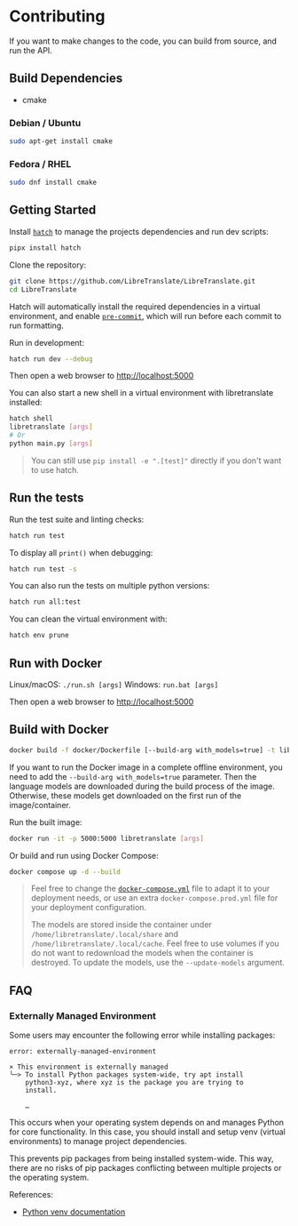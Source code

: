 # Contributing

If you want to make changes to the code, you can build from source, and run the API.

## Build Dependencies

* cmake

### Debian / Ubuntu

```sh
sudo apt-get install cmake
```

### Fedora / RHEL

```sh
sudo dnf install cmake
```

## Getting Started

Install [`hatch`](https://hatch.pypa.io) to manage the projects dependencies and run dev scripts:

```bash
pipx install hatch
```

Clone the repository:

```bash
git clone https://github.com/LibreTranslate/LibreTranslate.git
cd LibreTranslate
```

Hatch will automatically install the required dependencies in a virtual environment, and enable [`pre-commit`](https://pre-commit.com/), which will run before each commit to run formatting.

Run in development:

```bash
hatch run dev --debug
```

Then open a web browser to <http://localhost:5000>

You can also start a new shell in a virtual environment with libretranslate installed:

```bash
hatch shell
libretranslate [args]
# Or
python main.py [args]
```

> You can still use `pip install -e ".[test]"` directly if you don't want to use hatch.

## Run the tests

Run the test suite and linting checks:

```bash
hatch run test
```

To display all `print()` when debugging:

```bash
hatch run test -s
```

You can also run the tests on multiple python versions:

```bash
hatch run all:test
```

You can clean the virtual environment with:

```bash
hatch env prune
```

## Run with Docker

Linux/macOS: `./run.sh [args]`
Windows: `run.bat [args]`

Then open a web browser to <http://localhost:5000>

## Build with Docker

```bash
docker build -f docker/Dockerfile [--build-arg with_models=true] -t libretranslate .
```

If you want to run the Docker image in a complete offline environment, you need to add the `--build-arg with_models=true` parameter. Then the language models are downloaded during the build process of the image. Otherwise, these models get downloaded on the first run of the image/container.

Run the built image:

```bash
docker run -it -p 5000:5000 libretranslate [args]
```

Or build and run using Docker Compose:

```bash
docker compose up -d --build
```

> Feel free to change the [`docker-compose.yml`](https://github.com/LibreTranslate/LibreTranslate/blob/main/docker-compose.yml) file to adapt it to your deployment needs, or use an extra `docker-compose.prod.yml` file for your deployment configuration.
>
> The models are stored inside the container under `/home/libretranslate/.local/share` and `/home/libretranslate/.local/cache`. Feel free to use volumes if you do not want to redownload the models when the container is destroyed. To update the models, use the `--update-models` argument.

## FAQ

### Externally Managed Environment

Some users may encounter the following error while installing packages:

```
error: externally-managed-environment

× This environment is externally managed
╰─> To install Python packages system-wide, try apt install
    python3-xyz, where xyz is the package you are trying to
    install.

    …
```

This occurs when your operating system depends on and manages Python for core functionality. In this case, you should install and setup venv (virtual environments) to manage project dependencies.

This prevents pip packages from being installed system-wide. This way, there are no risks of pip packages conflicting between multiple projects or the operating system.

References:
* [Python venv documentation](https://docs.python.org/library/venv.html)
